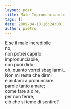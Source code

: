 ```yaml
---
layout: post
title: Male Impronunciabile
tags: []
date: 2009-04-10 16:24:00
author: pietro
---
```

E se il male incredibile<br/>no,<br/>non potrei capirlo<br/>impronunciabile,<br/>non puoi dirlo;<br/>oh, quanto vorrei sbagliarmi...<br/>Non mi resta che dirmi<br/>e aiutami a pronunciare<br/>parole tanto amare;<br/>come fare a dire,<br/>per non ferire,<br/>ciò che si teme di sentire?
